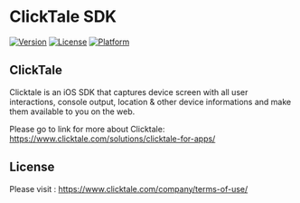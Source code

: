 # ClickTale SDK

[![Version](https://img.shields.io/cocoapods/v/Clicktale.svg?style=flat)](http://cocoadocs.org/docsets/Clicktale)
[![License](https://img.shields.io/cocoapods/l/Clicktale.svg?style=flat)](http://cocoadocs.org/docsets/Clicktale)
[![Platform](https://img.shields.io/cocoapods/p/Clicktale.svg?style=flat)](http://cocoadocs.org/docsets/Clicktale)

## ClickTale

Clicktale is an iOS SDK that captures device screen with all user interactions, console output, location & other device informations and make them available to you on the web.

Please go to link for more about Clicktale: https://www.clicktale.com/solutions/clicktale-for-apps/

## License


Please visit : https://www.clicktale.com/company/terms-of-use/
